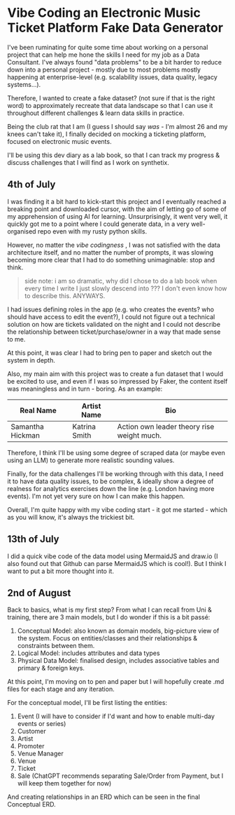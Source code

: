 # Vibe Coding an Electronic Music Ticket Platform Fake Data Generator

I've been ruminating for quite some time about working on a personal project that can help me hone the skills I need for my job as a Data Consultant. I've always found "data problems" to be a bit harder to reduce down into a personal project - mostly due to most problems mostly happening at enterprise-level (e.g. scalability issues, data quality, legacy systems...).

Therefore, I wanted to create a fake dataset? (not sure if that is the right word) to approximately recreate that data landscape so that I can use it throughout different challenges & learn data skills in practice. 

Being the club rat that I am (I guess I should say _was_ - I'm almost 26 and my knees can't take it), I finally decided on mocking a ticketing platform, focused on electronic music events. 

I'll be using this dev diary as a lab book, so that I can track my progress & discuss challenges that I will find as I work on synthetix.

## 4th of July

I was finding it a bit hard to kick-start this project and I eventually reached a breaking point and downloaded cursor, with the aim of letting go of some of my apprehension of using AI for learning.
Unsurprisingly, it went very well, it quickly got me to a point where I could generate data, in a very well-organised repo even with my rusty python skills.

However, no matter the _vibe codingness_ , I was not satisfied with the data architecture itself, and no matter the number of prompts, it was slowing becoming more clear that I had to do something unimaginable: stop and think.

> side note: i am so dramatic, why did I chose to do a lab book when every time I write I just slowly descend into ??? I don't even know how to describe this. ANYWAYS.

I had issues defining roles in the app (e.g. who creates the events? who should have access to edit the event?), I could not figure out a technical solution on how are tickets validated on the night and I could not describe the relationship between ticket/purchase/owner in a way that made sense to me.

At this point, it was clear I had to bring pen to paper and sketch out the system in depth.

Also, my main aim with this project was to create a fun dataset that I would be excited to use, and even if I was so impressed by Faker, the content itself was meaningless and in turn - boring. As an example:

| Real Name    | Artist Name | Bio |
| -------- | ------- | ------- |
| Samantha Hickman  | Katrina Smith   | Action own leader theory rise weight much.  |

Therefore, I think I'll be using some degree of scraped data (or maybe even using an LLM) to generate more realistic sounding values.

Finally, for the data challenges I'll be working through with this data, I need it to have data quality issues, to be complex, & ideally show a degree of realness for analytics exercises down the line (e.g. London having more events). I'm not yet very sure on how I can make this happen.

Overall, I'm quite happy with my vibe coding start - it got me started - which as you will know, it's always the trickiest bit.


## 13th of July
I did a quick vibe code of the data model using MermaidJS and draw.io (I also found out that Github can parse MermaidJS which is cool!). But I think I want to put a bit more thought into it.

## 2nd of August
Back to basics, what is my first step?
From what I can recall from Uni & training, there are 3 main models, but I do wonder if this is a bit passé:
1. Conceptual Model: also known as domain models, big-picture view of the system. Focus on entities/classes and their relationships & constraints between them.
2. Logical Model: includes attributes and data types
3. Physical Data Model: finalised design, includes associative tables and primary & foreign keys.

At this point, I'm moving on to pen and paper but I will hopefully create .md files for each stage and any iteration.

For the conceptual model, I'll be first listing the entities:
1. Event (I will have to consider if I'd want and how to enable multi-day events or series)
2. Customer
3. Artist
4. Promoter
5. Venue Manager
6. Venue
7. Ticket
8. Sale (ChatGPT recommends separating Sale/Order from Payment, but I will keep them together for now)

And creating relationships in an ERD which can be seen in the final Conceptual ERD.
